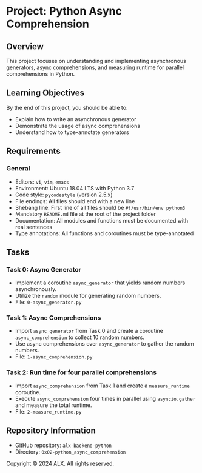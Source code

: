 # Project: Python Async Comprehension

## Overview
This project focuses on understanding and implementing asynchronous generators, async comprehensions, and measuring runtime for parallel comprehensions in Python.

## Learning Objectives
By the end of this project, you should be able to:
- Explain how to write an asynchronous generator
- Demonstrate the usage of async comprehensions
- Understand how to type-annotate generators

## Requirements
### General
- Editors: `vi`, `vim`, `emacs`
- Environment: Ubuntu 18.04 LTS with Python 3.7
- Code style: `pycodestyle` (version 2.5.x)
- File endings: All files should end with a new line
- Shebang line: First line of all files should be `#!/usr/bin/env python3`
- Mandatory `README.md` file at the root of the project folder
- Documentation: All modules and functions must be documented with real sentences
- Type annotations: All functions and coroutines must be type-annotated

## Tasks
### Task 0: Async Generator
- Implement a coroutine `async_generator` that yields random numbers asynchronously.
- Utilize the `random` module for generating random numbers.
- File: `0-async_generator.py`

### Task 1: Async Comprehensions
- Import `async_generator` from Task 0 and create a coroutine `async_comprehension` to collect 10 random numbers.
- Use async comprehensions over `async_generator` to gather the random numbers.
- File: `1-async_comprehension.py`

### Task 2: Run time for four parallel comprehensions
- Import `async_comprehension` from Task 1 and create a `measure_runtime` coroutine.
- Execute `async_comprehension` four times in parallel using `asyncio.gather` and measure the total runtime.
- File: `2-measure_runtime.py`

## Repository Information
- GitHub repository: `alx-backend-python`
- Directory: `0x02-python_async_comprehension`

Copyright © 2024 ALX. All rights reserved.
